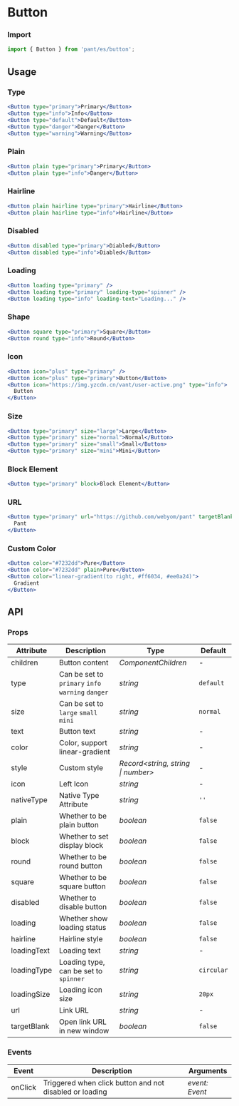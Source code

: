 # Button

### Import

```js
import { Button } from 'pant/es/button';
```

## Usage

### Type

```jsx
<Button type="primary">Primary</Button>
<Button type="info">Info</Button>
<Button type="default">Default</Button>
<Button type="danger">Danger</Button>
<Button type="warning">Warning</Button>
```

### Plain

```jsx
<Button plain type="primary">Primary</Button>
<Button plain type="info">Danger</Button>
```

### Hairline

```jsx
<Button plain hairline type="primary">Hairline</Button>
<Button plain hairline type="info">Hairline</Button>
```

### Disabled

```jsx
<Button disabled type="primary">Diabled</Button>
<Button disabled type="info">Diabled</Button>
```

### Loading

```jsx
<Button loading type="primary" />
<Button loading type="primary" loading-type="spinner" />
<Button loading type="info" loading-text="Loading..." />
```

### Shape

```jsx
<Button square type="primary">Square</Button>
<Button round type="info">Round</Button>
```

### Icon

```jsx
<Button icon="plus" type="primary" />
<Button icon="plus" type="primary">Button</Button>
<Button icon="https://img.yzcdn.cn/vant/user-active.png" type="info">
  Button
</Button>
```

### Size

```jsx
<Button type="primary" size="large">Large</Button>
<Button type="primary" size="normal">Normal</Button>
<Button type="primary" size="small">Small</Button>
<Button type="primary" size="mini">Mini</Button>
```

### Block Element

```jsx
<Button type="primary" block>Block Element</Button>
```

### URL

```jsx
<Button type="primary" url="https://github.com/webyom/pant" targetBlank>
  Pant
</Button>
```

### Custom Color

```jsx
<Button color="#7232dd">Pure</Button>
<Button color="#7232dd" plain>Pure</Button>
<Button color="linear-gradient(to right, #ff6034, #ee0a24)">
  Gradient
</Button>
```

## API

### Props

| Attribute | Description | Type | Default |
| --- | --- | --- | --- |
| children | Button content | _ComponentChildren_ | - |
| type | Can be set to `primary` `info` `warning` `danger` | _string_ | `default` |
| size | Can be set to `large` `small` `mini` | _string_ | `normal` |
| text | Button text | _string_ | - |
| color | Color, support linear-gradient | _string_ | - |
| style | Custom style | _Record<string, string \| number>_ | - |
| icon | Left Icon | _string_ | - |
| nativeType | Native Type Attribute | _string_ | `''` |
| plain | Whether to be plain button | _boolean_ | `false` |
| block | Whether to set display block | _boolean_ | `false` |
| round | Whether to be round button | _boolean_ | `false` |
| square | Whether to be square button | _boolean_ | `false` |
| disabled | Whether to disable button | _boolean_ | `false` |
| loading | Whether show loading status | _boolean_ | `false` |
| hairline | Hairline style | _boolean_ | `false` |
| loadingText | Loading text | _string_ | - |
| loadingType | Loading type, can be set to `spinner` | _string_ | `circular` |
| loadingSize | Loading icon size | _string_ | `20px` |
| url | Link URL | _string_ | - |
| targetBlank | Open link URL in new window | _boolean_ | `false` |

### Events

| Event | Description | Arguments |
| --- | --- | --- |
| onClick | Triggered when click button and not disabled or loading | _event: Event_ |
